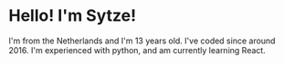 # Hello! I'm Sytze!
I'm from the Netherlands and I'm 13 years old. I've coded since around 2016. I'm experienced with python, and am currently learning React.
